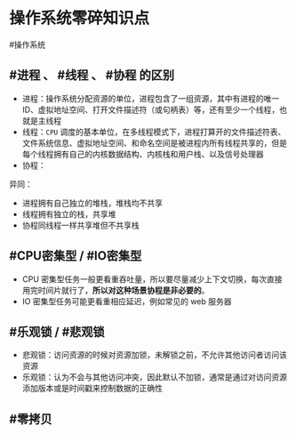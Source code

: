# 操作系统零碎知识点

#操作系统

## #进程 、 #线程 、 #协程 的区别

- 进程：操作系统分配资源的单位，进程包含了一组资源，其中有进程的唯一 ID、虚拟地址空间、打开文件描述符（或句柄表）等，还有至少一个线程，也就是主线程
- 线程：`CPU` 调度的基本单位，在多线程模式下，进程打算开的文件描述符表、文件系统信息、虚拟地址空间、和命名空间是被进程内所有线程共享的，但是每个线程拥有自己的内核数据结构、内核栈和用户栈、以及信号处理器
- 协程：

异同：

- 进程拥有自己独立的堆栈，堆栈均不共享
- 线程拥有独立的栈，共享堆
- 协程同线程一样共享堆但不共享栈


## #CPU密集型 / #IO密集型

- CPU 密集型任务一般更看重吞吐量，所以要尽量减少上下文切换，每次直接用完时间片就行了，__所以对这种场景协程是非必要的__。
- IO 密集型任务可能更看重相应延迟，例如常见的 web 服务器

## #乐观锁 / #悲观锁

- 悲观锁：访问资源的时候对资源加锁，未解锁之前，不允许其他访问者访问该资源
- 乐观锁：认为不会与其他访问冲突，因此默认不加锁，通常是通过对访问资源添加版本或是时间戳来控制数据的正确性

## #零拷贝




